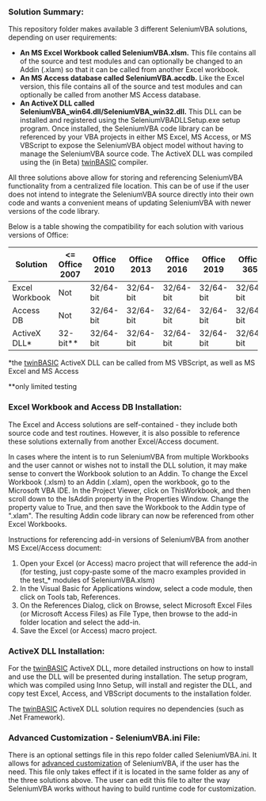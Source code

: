 ### Solution Summary:

This repository folder makes available 3 different SeleniumVBA solutions, depending on user requirements:

- **An MS Excel Workbook called SeleniumVBA.xlsm.** This file contains all of the source and test modules and can optionally be changed to an Addin (.xlam) so that it can be called from another Excel workbook.
- **An MS Access database called SeleniumVBA.accdb.** Like the Excel version, this file contains all of the source and test modules and can optionally be called from another MS Access database.
- **An ActiveX DLL called SeleniumVBA_win64.dll/SeleniumVBA_win32.dll.** This DLL can be installed and registered using the SeleniumVBADLLSetup.exe setup program. Once installed, the SeleniumVBA code library can be referenced by your VBA projects in either MS Excel, MS Access, or MS VBScript to expose the SeleniumVBA object model without having to manage the SeleniumVBA source code. The ActiveX DLL was compiled using the (in Beta) [twinBASIC](https://twinbasic.com) compiler.

All three solutions above allow for storing and referencing SeleniumVBA functionality from a centralized file location. This can be of use if the user does not intend to integrate the SeleniumVBA source directly into their own code and wants a convenient means of updating SeleniumVBA with newer versions of the code library.

Below is a table showing the compatibility for each solution with various versions of Office:

|Solution|<= Office 2007|Office 2010|Office 2013|Office 2016|Office 2019|Office 365|
| ---------------- | ------------- | ------------- |------------- |------------- |------------- |------------- |
|Excel Workbook|Not|32/64-bit|32/64-bit|32/64-bit|32/64-bit|32/64-bit|
|Access DB|Not|32/64-bit|32/64-bit|32/64-bit|32/64-bit|32/64-bit|
|ActiveX DLL*|32-bit**|32/64-bit|32/64-bit|32/64-bit|32/64-bit|32/64-bit|

*the [twinBASIC](https://twinbasic.com) ActiveX DLL can be called from MS VBScript, as well as MS Excel and MS Access

**only limited testing

### Excel Workbook and Access DB Installation:

The Excel and Access solutions are self-contained - they include both source code and test routines. However, it is also possible to reference these solutions externally from another Excel/Access document.

In cases where the intent is to run SeleniumVBA from multiple Workbooks and the user cannot or wishes not to install the DLL solution, it may make sense to convert the Workbook solution to an Addin. To change the Excel Workbook (.xlsm) to an Addin (.xlam), open the workbook, go to the Microsoft VBA IDE. In the Project Viewer, click on ThisWorkbook, and then scroll down to the IsAddin property in the Properties Window. Change the property value to True, and then save the Workbook to the Addin type of ".xlam". The resulting Addin code library can now be referenced from other Excel Workbooks. 

Instructions for referencing add-in versions of SeleniumVBA from another MS Excel/Access document:

1) Open your Excel (or Access) macro project that will reference the add-in (for testing, just copy-paste some of the macro examples provided in the test_* modules of SeleniumVBA.xlsm)
2) In the Visual Basic for Applications window, select a code module, then click on Tools tab, References.
3) On the References Dialog, click on Browse, select Microsoft Excel Files (or Microsoft Access Files) as File Type, then browse to the add-in folder location and select the add-in.
4) Save the Excel (or Access) macro project.

### ActiveX DLL Installation:

For the [twinBASIC](https://twinbasic.com) ActiveX DLL, more detailed instructions on how to install and use the DLL will be presented during installation. The setup program, which was compiled using Inno Setup, will install and register the DLL, and copy test Excel, Access, and VBScript documents to the installation folder.

The [twinBASIC](https://twinbasic.com) ActiveX DLL solution requires no dependencies (such as .Net Framework).

### Advanced Customization - SeleniumVBA.ini File:

There is an optional settings file in this repo folder called SeleniumVBA.ini. It allows for [advanced customization](https://github.com/GCuser99/SeleniumVBA/wiki#advanced-customization) of SeleniumVBA, if the user has the need. This file only takes effect if it is located in the same folder as any of the three solutions above. The user can edit this file to alter the way SeleniumVBA works without having to build runtime code for customization.

